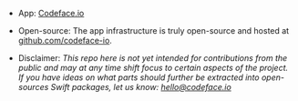 * App: [Codeface.io](https://codeface.io)

* Open-source: The app infrastructure is truly open-source and hosted at [github.com/codeface-io](https://github.com/codeface-io).

* Disclaimer: *This repo here is not yet intended for contributions from the public and may at any time shift focus to certain aspects of the project. If you have ideas on what parts should further be extracted into open-sources Swift packages, let us know: hello@codeface.io*
